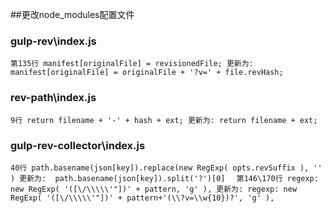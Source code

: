 

##更改node_modules配置文件

### gulp-rev\index.js

`第135行 manifest[originalFile] = revisionedFile;
更新为: manifest[originalFile] = originalFile + '?v=' + file.revHash;`

### rev-path\index.js
`9行 return filename + '-' + hash + ext;
更新为: return filename + ext;`

### gulp-rev-collector\index.js
`40行 path.basename(json[key]).replace(new RegExp( opts.revSuffix ), '' )
更新为:  path.basename(json[key]).split('?')[0] 
`
`
第146\170行 regexp: new RegExp( '([\/\\\\\'"])' + pattern, 'g' ),
更新为: regexp: new RegExp( '([\/\\\\\'"])' + pattern+'(\\?v=\\w{10})?', 'g' ),
`
